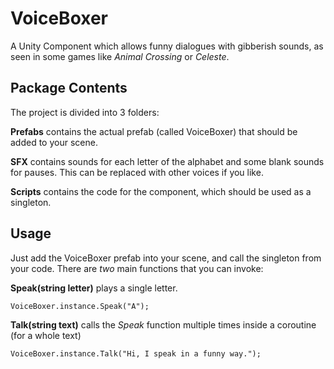 # VoiceBoxer
A Unity Component which allows funny dialogues with gibberish sounds, as seen in some games like *Animal Crossing* or *Celeste*.

## Package Contents
The project is divided into 3 folders:

**Prefabs** contains the actual prefab (called VoiceBoxer) that should be added to your scene.

**SFX** contains sounds for each letter of the alphabet and some blank sounds for pauses. This can be replaced with other voices if you like.

**Scripts** contains the code for the component, which should be used as a singleton.

## Usage
Just add the VoiceBoxer prefab into your scene, and call the singleton from your code. There are *two* main functions that you can invoke:

**Speak(string letter)** plays a single letter.

    VoiceBoxer.instance.Speak("A");

**Talk(string text)** calls the *Speak* function multiple times inside a coroutine (for a whole text)

    VoiceBoxer.instance.Talk("Hi, I speak in a funny way.");

